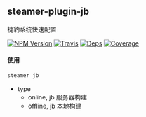 ## steamer-plugin-jb

捷豹系统快速配置

[![NPM Version](https://img.shields.io/npm/v/steamer-plugin-jb.svg?style=flat)](https://www.npmjs.com/package/steamer-plugin-jb)
[![Travis](https://img.shields.io/travis/SteamerTeam/steamer-plugin-jb.svg)](https://travis-ci.org/SteamerTeam/steamer-plugin-jb)
[![Deps](https://david-dm.org/SteamerTeam/steamer-plugin-jb.svg)](https://david-dm.org/SteamerTeam/steamer-plugin-jb)
[![Coverage](https://img.shields.io/coveralls/SteamerTeam/steamer-plugin-jb.svg)](https://coveralls.io/github/SteamerTeam/steamer-plugin-jb)

#### 使用

```javascript
steamer jb
```

* type
	- online, jb 服务器构建
	- offline, jb 本地构建